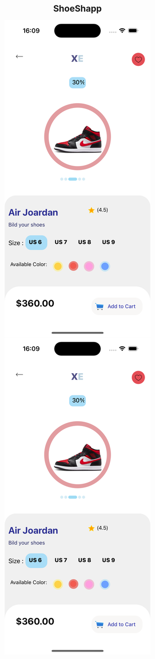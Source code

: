 <div align="center">
  <h1 align="center">ShoeShapp</h1>
</div>
<div align="center">
  <img src="https://github.com/Ardacanuysal/ShoeShop/blob/main/src/images/Main.png" />
  <img src="https://github.com/Ardacanuysal/ShoeShop/blob/main/src/images/Main.png" />
</div>
